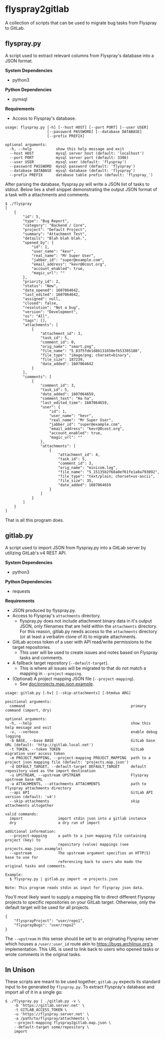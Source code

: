 # flyspray2gitlab

A collection of scripts that can be used to migrate bug tasks from Flyspray
to GitLab.

## flyspray<span>.</span>py

A script used to extract relevant columns from Flyspray's database into a JSON format.

**System Dependencies**<br>
* python3

**Python Dependencies**<br>
* pymsql

**Requirements**<br>
* Access to Flyspray's database.

```
usage: flyspray.py [-h] [--host HOST] [--port PORT] [--user USER]
                   [--password PASSWORD] [--database DATABASE]
                   [--prefix PREFIX]

optional arguments:
  -h, --help           show this help message and exit
  --host HOST          mysql server host (default: 'localhost')
  --port PORT          mysql server port (default: 3306)
  --user USER          mysql user (default: 'flyspray')
  --password PASSWORD  mysql password (default: 'flyspray')
  --database DATABASE  mysql database (default: 'flyspray')
  --prefix PREFIX      database table prefix (default: 'flyspray_')
```

After parsing the database, flyspray<span>.</span>py will write a JSON list of tasks to stdout. Below lies a shell snippet demonstrating the output JSON format of a task with a attachments and comments.

    $ ./flyspray
    [
        {
            "id": 5,
            "type": "Bug Report",
            "category": "Backend / Core",
            "project": "Default Project",
            "summary": "Attachment Test",
            "details": "Blah blah blah.",
            "opened_by": {
                "id": 1,
                "user_name": "kevr",
                "real_name": "Mr Super User",
                "jabber_id": "super@example.com",
                "email_address": "kevr@0cost.org",
                "account_enabled": true,
                "magic_url": ""
            },
            "priority_id": 2,
            "status": "New",
            "date_opened": 1607064642,
            "last_edited": 1607064642,
            "assigned": null,
            "closed": false,
            "resolution": "Not a bug",
            "version": "Development",
            "os": "All",
            "tags": [],
            "attachments": [
                {
                    "attachment_id": 3,
                    "task_id": 5,
                    "comment_id": 0,
                    "orig_name": "smart.png",
                    "file_name": "5_83f5fde1d8b131650efb53305188",
                    "file_type": "image/png; charset=binary",
                    "file_size": 187239,
                    "date_added": 1607064642
                }
            ],
            "comments": [
                {
                    "comment_id": 3,
                    "task_id": 5,
                    "date_added": 1607064659,
                    "comment_text": "Ha ha",
                    "last_edited_time": 1607064659,
                    "user": {
                        "id": 1,
                        "user_name": "kevr",
                        "real_name": "Mr Super User",
                        "jabber_id": "super@example.com",
                        "email_address": "kevr@0cost.org",
                        "account_enabled": true,
                        "magic_url": ""
                    },
                    "attachments": [
                        {
                            "attachment_id": 4,
                            "task_id": 5,
                            "comment_id": 3,
                            "orig_name": "minicom.log",
                            "file_name": "5_15135b2f68a0ef61fe1a0a793092",
                            "file_type": "text/plain; charset=us-ascii",
                            "file_size": 35,
                            "date_added": 1607064659
                        }
                    ]
                }
            ]
        }
    ]

That is all this program does.

## gitlab<span>.</span>py

A script used to import JSON from flyspray<span>.</span>py into a GitLab server by utilizing GitLab's v4 REST API.

**System Dependencies**<br>
* python3

**Python Dependencies**<br>
* requests

**Requirements**<br>
* JSON produced by flyspray<span>.</span>py.
* Access to Flyspray's `attachments` directory.
    * flyspray<span>.</span>py does not include attachment binary data in it's output JSON, only filenames that are held within the `attachments` directory. For this reason, gitlab<span>.</span>py needs access to the `attachments` directory (or at least a verbatim clone of it) to migrate attachments.
* GitLab access token of a user with API read/write permissions to the target repositories.
    * This user will be used to create issues and notes based on Flyspray tasks and comments.
* A fallback target repository (`--default-target`).
    * This is where all issues will be migrated to that do not match a mapping in `--project-mapping`.
* (Optional) A project mapping JSON file (`--project-mapping`).
    * See [doc/projects.map.json.example](/doc/projects.map.json.example).

```
usage: gitlab.py [-hv] [--skip-attachments] [-btmdua ARG]

positional arguments:
  command                                                primary command (import, dry)

optional arguments:
  -h, --help                                             show this help message and exit
  -v, --verbose                                          enable debug logging
  -b BASE, --base BASE                                   GitLab base URL (default: 'http://gitlab.local.net')
  -t TOKEN, --token TOKEN                                GitLab migration user access token
  -m PROJECT_MAPPING, --project-mapping PROJECT_MAPPING  path to a project json mapping file (default: 'projects.map.json')
  -d DEFAULT_TARGET, --default-target DEFAULT_TARGET     default repository used as the import destination
  -u UPSTREAM, --upstream UPSTREAM                       Flyspray upstream base URL
  -a ATTACHMENTS, --attachments ATTACHMENTS              path to Flyspray attachments directory
  --api API                                              GitLab API version (default: 'v4')
  --skip-attachments                                     skip attachments altogether

valid commands:
  import                import stdin json into a gitlab instance
  dry                   a dry run of import

additional information:
  --project-mapping     a path to a json mapping file containing project (key) to
                        repository (value) mappings (see projects.map.json.example)
  --upstream            The upstream argument specifies an HTTP(S) base to use for
                        referencing back to users who made the original tasks and comments.

Example:
  $ flyspray.py | gitlab.py import -m projects.json

Note: This program reads stdin as input for flyspray json data.
```

You'll most likely want to supply a mapping file to direct different Flyspray projects to specific repositories on your GitLab target. Otherwise, only the default target will be used for all projects.

```
{
    "flysprayProject": "user/repo1",
    "flysprayBugs": "user/repo2"
}
```

The `--upstream` in this sense should be set to an originating Flyspray server which houses a `/user/:user_id` route akin to https://bugs.archlinux.org's implementation. This URL is used to link back to users who opened tasks or wrote comments in the original tasks.

## In Unison

These scripts are meant to be used together; `gitlab.py` expects its standard input to be generated by `flyspray.py`. To extract Flyspray's database and import all of it in a single go:

    $ ./flyspray.py | ./gitlab.py -v \
        -b 'https://gitlab.server.net' \
        -t GITLAB_ACCESS_TOKEN \
        -u 'https://flyspray.server.net' \
        -a /path/to/flyspray/attachments \
        --project-mapping flyspray2gitlab.map.json \
        --default-target some/repository \
        import
